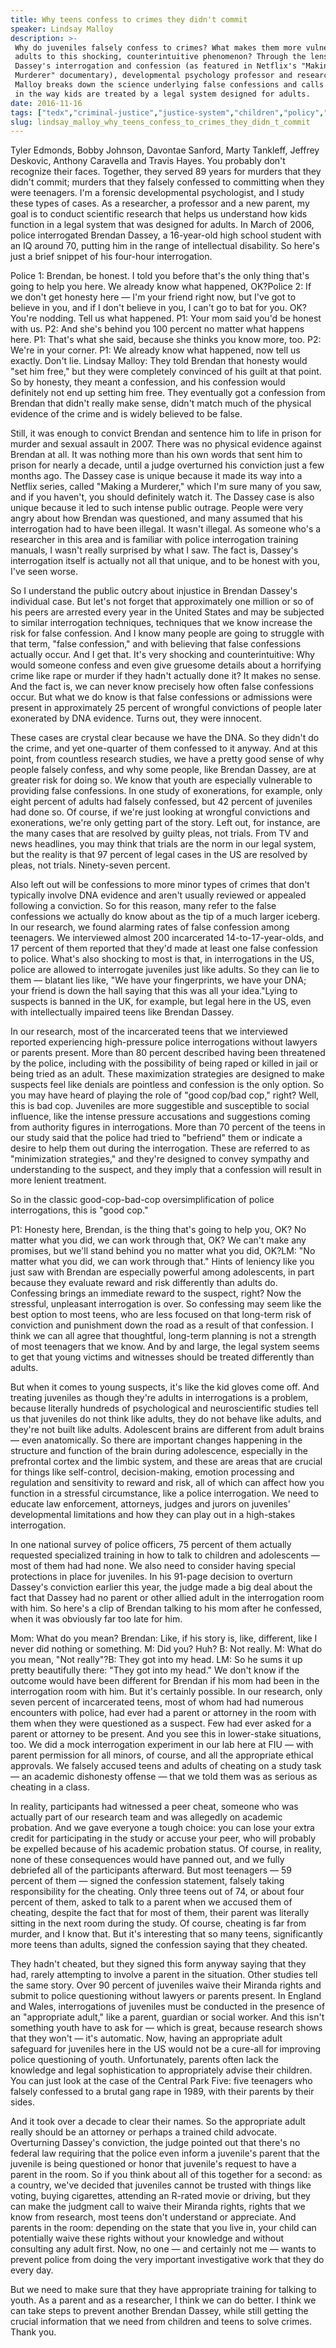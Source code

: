```yaml
---
title: Why teens confess to crimes they didn't commit
speaker: Lindsay Malloy
description: >-
 Why do juveniles falsely confess to crimes? What makes them more vulnerable than
 adults to this shocking, counterintuitive phenomenon? Through the lens of Brendan
 Dassey's interrogation and confession (as featured in Netflix's "Making a
 Murderer" documentary), developmental psychology professor and researcher Lindsay
 Malloy breaks down the science underlying false confessions and calls for change
 in the way kids are treated by a legal system designed for adults.
date: 2016-11-16
tags: ["tedx","criminal-justice","justice-system","children","policy","crime","law","united-states","social-change","society","government","prison","psychology","cognitive-science"]
slug: lindsay_malloy_why_teens_confess_to_crimes_they_didn_t_commit
---
```


Tyler Edmonds, Bobby Johnson, Davontae Sanford, Marty Tankleff, Jeffrey Deskovic, Anthony
Caravella and Travis Hayes. You probably don't recognize their faces. Together, they
served 89 years for murders that they didn't commit; murders that they falsely confessed
to committing when they were teenagers. I'm a forensic developmental psychologist, and I
study these types of cases. As a researcher, a professor and a new parent, my goal is to
conduct scientific research that helps us understand how kids function in a legal system
that was designed for adults. In March of 2006, police interrogated Brendan Dassey, a
16-year-old high school student with an IQ around 70, putting him in the range of
intellectual disability. So here's just a brief snippet of his four-hour
interrogation.

Police 1: Brendan, be honest. I told you before that's the only thing that's going to help
you here. We already know what happened, OK?Police 2: If we don't get honesty here — I'm
your friend right now, but I've got to believe in you, and if I don't believe in you, I
can't go to bat for you. OK? You're nodding. Tell us what happened. P1: Your mom said you'd
be honest with us. P2: And she's behind you 100 percent no matter what happens here. P1:
That's what she said, because she thinks you know more, too. P2: We're in your corner. P1:
We already know what happened, now tell us exactly. Don't lie. Lindsay Malloy: They told
Brendan that honesty would "set him free," but they were completely convinced of his guilt
at that point. So by honesty, they meant a confession, and his confession would definitely
not end up setting him free. They eventually got a confession from Brendan that didn't
really make sense, didn't match much of the physical evidence of the crime and is widely
believed to be false.

Still, it was enough to convict Brendan and sentence him to life in prison for murder and
sexual assault in 2007. There was no physical evidence against Brendan at all. It was
nothing more than his own words that sent him to prison for nearly a decade, until a judge
overturned his conviction just a few months ago. The Dassey case is unique because it made
its way into a Netflix series, called "Making a Murderer," which I'm sure many of you saw,
and if you haven't, you should definitely watch it. The Dassey case is also unique because
it led to such intense public outrage. People were very angry about how Brendan was
questioned, and many assumed that his interrogation had to have been illegal. It wasn't
illegal. As someone who's a researcher in this area and is familiar with police
interrogation training manuals, I wasn't really surprised by what I saw. The fact is,
Dassey's interrogation itself is actually not all that unique, and to be honest with you,
I've seen worse.

So I understand the public outcry about injustice in Brendan Dassey's individual case. But
let's not forget that approximately one million or so of his peers are arrested every year
in the United States and may be subjected to similar interrogation techniques, techniques
that we know increase the risk for false confession. And I know many people are going to
struggle with that term, "false confession," and with believing that false confessions
actually occur. And I get that. It's very shocking and counterintuitive: Why would someone
confess and even give gruesome details about a horrifying crime like rape or murder if
they hadn't actually done it? It makes no sense. And the fact is, we can never know
precisely how often false confessions occur. But what we do know is that false confessions
or admissions were present in approximately 25 percent of wrongful convictions of people
later exonerated by DNA evidence. Turns out, they were innocent.

These cases are crystal clear because we have the DNA. So they didn't do the crime, and
yet one-quarter of them confessed to it anyway. And at this point, from countless research
studies, we have a pretty good sense of why people falsely confess, and why some people,
like Brendan Dassey, are at greater risk for doing so. We know that youth are especially
vulnerable to providing false confessions. In one study of exonerations, for example, only
eight percent of adults had falsely confessed, but 42 percent of juveniles had done so. Of
course, if we're just looking at wrongful convictions and exonerations, we're only getting
part of the story. Left out, for instance, are the many cases that are resolved by guilty
pleas, not trials. From TV and news headlines, you may think that trials are the norm in
our legal system, but the reality is that 97 percent of legal cases in the US are resolved
by pleas, not trials. Ninety-seven percent.

Also left out will be confessions to more minor types of crimes that don't typically
involve DNA evidence and aren't usually reviewed or appealed following a conviction. So
for this reason, many refer to the false confessions we actually do know about as the tip
of a much larger iceberg. In our research, we found alarming rates of false confession
among teenagers. We interviewed almost 200 incarcerated 14-to-17-year-olds, and 17 percent
of them reported that they'd made at least one false confession to police. What's also
shocking to most is that, in interrogations in the US, police are allowed to interrogate
juveniles just like adults. So they can lie to them — blatant lies like, "We have your
fingerprints, we have your DNA; your friend is down the hall saying that this was all your
idea."Lying to suspects is banned in the UK, for example, but legal here in the US, even
with intellectually impaired teens like Brendan Dassey.

In our research, most of the incarcerated teens that we interviewed reported experiencing
high-pressure police interrogations without lawyers or parents present. More than 80
percent described having been threatened by the police, including with the possibility of
being raped or killed in jail or being tried as an adult. These maximization strategies
are designed to make suspects feel like denials are pointless and confession is the only
option. So you may have heard of playing the role of "good cop/bad cop," right? Well, this
is bad cop. Juveniles are more suggestible and susceptible to social influence, like the
intense pressure accusations and suggestions coming from authority figures in
interrogations. More than 70 percent of the teens in our study said that the police had
tried to "befriend" them or indicate a desire to help them out during the interrogation.
These are referred to as "minimization strategies," and they're designed to convey
sympathy and understanding to the suspect, and they imply that a confession will result in
more lenient treatment.

So in the classic good-cop-bad-cop oversimplification of police interrogations, this is
"good cop."

P1: Honesty here, Brendan, is the thing that's going to help you, OK? No matter what you
did, we can work through that, OK? We can't make any promises, but we'll stand behind you
no matter what you did, OK?LM: "No matter what you did, we can work through that." Hints
of leniency like you just saw with Brendan are especially powerful among adolescents, in
part because they evaluate reward and risk differently than adults do. Confessing brings
an immediate reward to the suspect, right? Now the stressful, unpleasant interrogation is
over. So confessing may seem like the best option to most teens, who are less focused on
that long-term risk of conviction and punishment down the road as a result of that
confession. I think we can all agree that thoughtful, long-term planning is not a strength
of most teenagers that we know. And by and large, the legal system seems to get that young
victims and witnesses should be treated differently than adults.

But when it comes to young suspects, it's like the kid gloves come off. And treating
juveniles as though they're adults in interrogations is a problem, because literally
hundreds of psychological and neuroscientific studies tell us that juveniles do not think
like adults, they do not behave like adults, and they're not built like adults. Adolescent
brains are different from adult brains — even anatomically. So there are important changes
happening in the structure and function of the brain during adolescence, especially in the
prefrontal cortex and the limbic system, and these are areas that are crucial for things
like self-control, decision-making, emotion processing and regulation and sensitivity to
reward and risk, all of which can affect how you function in a stressful circumstance,
like a police interrogation. We need to educate law enforcement, attorneys, judges and
jurors on juveniles' developmental limitations and how they can play out in a high-stakes
interrogation.

In one national survey of police officers, 75 percent of them actually requested
specialized training in how to talk to children and adolescents — most of them had had
none. We also need to consider having special protections in place for juveniles. In his
91-page decision to overturn Dassey's conviction earlier this year, the judge made a big
deal about the fact that Dassey had no parent or other allied adult in the interrogation
room with him. So here's a clip of Brendan talking to his mom after he confessed, when it
was obviously far too late for him.

Mom: What do you mean? Brendan: Like, if his story is, like, different, like I never did
nothing or something. M: Did you? Huh? B: Not really. M: What do you mean, "Not really"?B:
They got into my head. LM: So he sums it up pretty beautifully there: "They got into my
head." We don't know if the outcome would have been different for Brendan if his mom had
been in the interrogation room with him. But it's certainly possible. In our research,
only seven percent of incarcerated teens, most of whom had had numerous encounters with
police, had ever had a parent or attorney in the room with them when they were questioned
as a suspect. Few had ever asked for a parent or attorney to be present. And you see this
in lower-stake situations, too. We did a mock interrogation experiment in our lab here at
FIU — with parent permission for all minors, of course, and all the appropriate ethical
approvals. We falsely accused teens and adults of cheating on a study task — an academic
dishonesty offense — that we told them was as serious as cheating in a
class.

In reality, participants had witnessed a peer cheat, someone who was actually part of our
research team and was allegedly on academic probation. And we gave everyone a tough
choice: you can lose your extra credit for participating in the study or accuse your peer,
who will probably be expelled because of his academic probation status. Of course, in
reality, none of these consequences would have panned out, and we fully debriefed all of
the participants afterward. But most teenagers — 59 percent of them — signed the
confession statement, falsely taking responsibility for the cheating. Only three teens out
of 74, or about four percent of them, asked to talk to a parent when we accused them of
cheating, despite the fact that for most of them, their parent was literally sitting in
the next room during the study. Of course, cheating is far from murder, and I know that.
But it's interesting that so many teens, significantly more teens than adults, signed the
confession saying that they cheated.

They hadn't cheated, but they signed this form anyway saying that they had, rarely
attempting to involve a parent in the situation. Other studies tell the same story. Over
90 percent of juveniles waive their Miranda rights and submit to police questioning
without lawyers or parents present. In England and Wales, interrogations of juveniles must
be conducted in the presence of an "appropriate adult," like a parent, guardian or social
worker. And this isn't something youth have to ask for — which is great, because research
shows that they won't — it's automatic. Now, having an appropriate adult safeguard for
juveniles here in the US would not be a cure-all for improving police questioning of
youth. Unfortunately, parents often lack the knowledge and legal sophistication to
appropriately advise their children. You can just look at the case of the Central Park
Five: five teenagers who falsely confessed to a brutal gang rape in 1989, with their
parents by their sides.

And it took over a decade to clear their names. So the appropriate adult really should be
an attorney or perhaps a trained child advocate. Overturning Dassey's conviction, the
judge pointed out that there's no federal law requiring that the police even inform a
juvenile's parent that the juvenile is being questioned or honor that juvenile's request
to have a parent in the room. So if you think about all of this together for a second: as a
country, we've decided that juveniles cannot be trusted with things like voting, buying
cigarettes, attending an R-rated movie or driving, but they can make the judgment call to
waive their Miranda rights, rights that we know from research, most teens don't understand
or appreciate. And parents in the room: depending on the state that you live in, your
child can potentially waive these rights without your knowledge and without consulting any
adult first. Now, no one — and certainly not me — wants to prevent police from doing the
very important investigative work that they do every day.

But we need to make sure that they have appropriate training for talking to youth. As a
parent and as a researcher, I think we can do better. I think we can take steps to prevent
another Brendan Dassey, while still getting the crucial information that we need from
children and teens to solve crimes. Thank you.

<!--
ad_duration=3.33
comment_count=26
event="TEDxFIU"
external_start_time=0
has_talk_citation=1
intro_duration=11.82
is_subtitle_required="False"
is_talk_featured="True"
language="en"
language_swap="False"
native_language="en"
number_of_related_talks=6
number_of_speakers=1
number_of_subtitled_videos=22
number_of_tags=14
number_of_talk_download_languages=22
number_of_talk_more_resources=0
number_of_talk_recommendations=1
number_of_talks_take_actions=1
post_ad_duration=0.83
published_timestamp="2018-07-03 16:01:06"
recording_date="2016-11-16"
speaker_description="Developmental psychology professor, researcher"
speaker_is_published=1
speaker_name="Lindsay Malloy"
talk_more_resources=[]
talk_name="Why teens confess to crimes they didn't commit"
talk_recommendations_blurb="More resources curated by Lindsay Malloy"
talks_tags=["tedx","criminal-justice","justice-system","children","policy","crime","law","united-states","social-change","society","government","prison","psychology","cognitive-science"]
url_audio="https://download.ted.com/talks/LindsayMalloy_2016X.mp3?apikey=acme-roadrunner"
url_photo_speaker="https://pe.tedcdn.com/images/ted/36619bf07647ae552866a48696ff5654bac31e0f_254x191.jpg"
url_photo_talk="https://s3.amazonaws.com/talkstar-photos/uploads/37e9d542-27ff-4fb7-8b59-b806c50141d8/LindsayMalloy_2016X-embed.jpg"
url_webpage="https://www.ted.com/talks/lindsay_malloy_why_teens_confess_to_crimes_they_didn_t_commit"
video_type_name="TEDx Talk"
-->